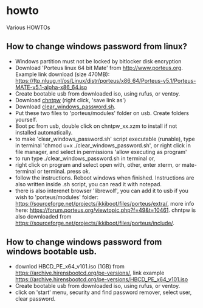 # howto
Various HOWTOs

## How to change windows password from linux?
- Windows partition must not be locked by bitlocker disk encryption
- Download 'Porteus linux 64 bit Mate' from http://www.porteus.org. Example link download (size 470MB): https://ftp.nluug.nl/os/Linux/distr/porteus/x86_64/Porteus-v5.1/Porteus-MATE-v5.1-alpha-x86_64.iso
- Create bootable usb from downloaded iso, using rufus, or ventoy.
- Download [chntpw](https://github.com/dbojan/howto/raw/refs/heads/main/chntpw-140201.x86_64.xzm) (right click, 'save link as')
- Download [clear_windows_password.sh](https://github.com/dbojan/howto/raw/refs/heads/main/clear_windows_password.sh).
- Put these two files to 'porteus/modules' folder on usb. Create folders yourself.
- Boot pc from usb, double click on chntpw_xx.xzm to install if not installed automatically.
- to make 'clear_windows_password.sh' script executable (runable), type in terminal 'chmod u+x ./clear_windows_password.sh', or right click in file manager, and select in permissions 'allow executing as program'
- to run type ./clear_windows_password.sh in terminal or,
- right click on program and select open with, other, enter xterm, or mate-terminal or terminal. press ok.
- follow the instructions. Reboot windows when finished. Instructions are also written inside .sh script, you can read it with notepad.
- there is also interenet browser 'librewolf', you can add it to usb if you wish to 'porteus/modules' folder: https://sourceforge.net/projects/ikkiboot/files/porteus/extra/, more info here: https://forum.porteus.org/viewtopic.php?f=49&t=10461. chntpw is also downloaded from https://sourceforge.net/projects/ikkiboot/files/porteus/include/.

## How to change windows password from windows bootable usb.
- downlod HBCD_PE_x64_v101.iso (1GB) from https://archive.hirensbootcd.org/pe-versions/, link example https://archive.hirensbootcd.org/pe-versions/HBCD_PE_x64_v101.iso
- Create bootable usb from downloaded iso, using rufus, or ventoy.
- click on 'start' menu, security and find password remover, select user, clear password.


